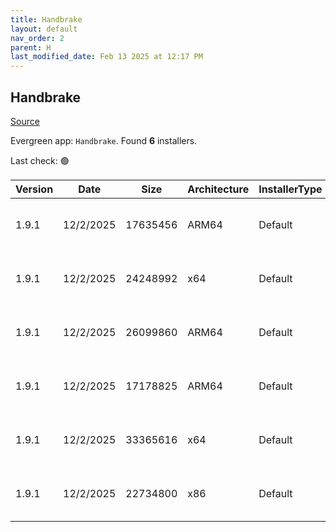 ```yaml
---
title: Handbrake
layout: default
nav_order: 2
parent: H
last_modified_date: Feb 13 2025 at 12:17 PM
---
```


## Handbrake

[Source](https://handbrake.fr/)

Evergreen app: `Handbrake`. Found **6** installers.

Last check: 🟢

| Version | Date      | Size     | Architecture | InstallerType | Type | URI                                                                                                                                                                                                    |
| ------- | --------- | -------- | ------------ | ------------- | ---- | ------------------------------------------------------------------------------------------------------------------------------------------------------------------------------------------------------ |
| 1.9.1   | 12/2/2025 | 17635456 | ARM64        | Default       | exe  | [https://github.com/HandBrake/HandBrake/releases/download/1.9.1/HandBrake-1.9.1-arm64-Win_GUI.exe](https://github.com/HandBrake/HandBrake/releases/download/1.9.1/HandBrake-1.9.1-arm64-Win_GUI.exe)   |
| 1.9.1   | 12/2/2025 | 24248992 | x64          | Default       | exe  | [https://github.com/HandBrake/HandBrake/releases/download/1.9.1/HandBrake-1.9.1-x86_64-Win_GUI.exe](https://github.com/HandBrake/HandBrake/releases/download/1.9.1/HandBrake-1.9.1-x86_64-Win_GUI.exe) |
| 1.9.1   | 12/2/2025 | 26099860 | ARM64        | Default       | zip  | [https://github.com/HandBrake/HandBrake/releases/download/1.9.1/HandBrake-1.9.1-arm64-Win_GUI.zip](https://github.com/HandBrake/HandBrake/releases/download/1.9.1/HandBrake-1.9.1-arm64-Win_GUI.zip)   |
| 1.9.1   | 12/2/2025 | 17178825 | ARM64        | Default       | zip  | [https://github.com/HandBrake/HandBrake/releases/download/1.9.1/HandBrakeCLI-1.9.1-win-aarch64.zip](https://github.com/HandBrake/HandBrake/releases/download/1.9.1/HandBrakeCLI-1.9.1-win-aarch64.zip) |
| 1.9.1   | 12/2/2025 | 33365616 | x64          | Default       | zip  | [https://github.com/HandBrake/HandBrake/releases/download/1.9.1/HandBrake-1.9.1-x86_64-Win_GUI.zip](https://github.com/HandBrake/HandBrake/releases/download/1.9.1/HandBrake-1.9.1-x86_64-Win_GUI.zip) |
| 1.9.1   | 12/2/2025 | 22734800 | x86          | Default       | zip  | [https://github.com/HandBrake/HandBrake/releases/download/1.9.1/HandBrakeCLI-1.9.1-win-x86_64.zip](https://github.com/HandBrake/HandBrake/releases/download/1.9.1/HandBrakeCLI-1.9.1-win-x86_64.zip)   |
